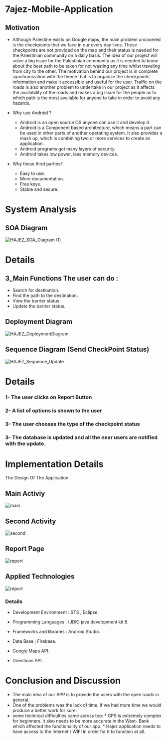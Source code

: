# 7ajez-Mobile-Application
 ## Motivation
   * Although Palestine exists on Google maps, the main problem uncovered is the checkpoints that we face in our every day lives. These checkpoints are not provided on the map and their status is needed for the Palestinian community on a daily basis. The idea of our project will solve a big issue for the Palestinian community as it is needed to know about the best path to be taken for not wasting any time whilst traveling from city to the other. The motivation behind our project is in complete synchronization with the theme that is to organize the checkpoints’ information and make it accessible and useful for the user. Traffic on the roads is also another problem to undertake in our project as it affects the availability of the roads and makes a big issue for the people as to which path is the most available for anyone to take in order to avoid any hazards.

 * Why use Android ?
    - Android is an open source OS anyone can use it and develop it. 
    - Android is a Component based architecture, which means a part can be used in other parts of another operating system. It also provides a mash up, which is combining two or more services to create an application.
    - Android programs got many layers of security.
    - Android takes low power, less memory devices.
   
  
  
 * Why these third parties?
    - Easy to use.
    - More documentation.
    - Free keys.
    - Stable and secure.

# System Analysis

  ## SOA Diagram
![HAJEZ_SOA_Diagram (1)](https://user-images.githubusercontent.com/43942189/60539868-61f81380-9d16-11e9-8d3b-d5ae088fb88c.png)
   
# Details

 ## 3_Main Functions The user can do :
    
  * Search for destination.
  * Find the path to the destination.
  * View the barrier status.
  * Update the barrier status.
  
  ## Deployment Diagram

![HAJEZ_DeploymentDiagram](https://user-images.githubusercontent.com/43942189/60547287-f028c580-9d27-11e9-9204-6b985d1b8ff4.png)
   
## Sequence Diagram (Send CheckPoint Status)

![HAJEZ_Sequence_Update](https://user-images.githubusercontent.com/43942189/60547454-60cfe200-9d28-11e9-8de3-99f33a80eaa3.png)

# Details

 ### 1- The user clicks on Report Button
 ### 2- A list of options is shown to the user
 ### 3- The user chooses the type of the checkpoint status
 ### 3- The database is updated and all the near users are notified with the update.
   

# Implementation Details
 The Design Of The Application 


 ## Main Activiy 
 
 ![main](https://user-images.githubusercontent.com/43942189/60547764-303c7800-9d29-11e9-9615-e120dd94282a.png)

 ## Second Activity 
 
 ![second](https://user-images.githubusercontent.com/43942189/60547845-67128e00-9d29-11e9-8d82-0af9901ae8b4.png)
 
 ## Report Page
 
 ![report](https://user-images.githubusercontent.com/43942189/60547964-ab9e2980-9d29-11e9-8c31-f5d1d6b9e657.png)

 
  ## Applied Technologies
  
  ![report](https://user-images.githubusercontent.com/43942189/60548263-57e01000-9d2a-11e9-978c-964e989a294b.png)
  ### Details 
  * Development Environment : STS , Eclipse.
  
  * Programming Languages : (JDK) java development kit 8.
  
  * Frameworks and libraries : Android Studio.
  
  * Data Base : Firebase.
  
  * Google Maps API. 
  
  * Directions API.
 
   
  # Conclusion and Discussion
   - The main idea of our APP is to provide the users with the open roads in general.
   - One of the problems was the lack of time, if we had more time we would produce a better work for sure.
   - some technical difficulties came across too:
    * GPS is extremely complex for beginners. it also needs to be more accurate in the West- Bank which affected the functionality of         our app.
    * Hajez application needs to have access to the Internet / WIFI in order for it to function at all.

 
   

   

